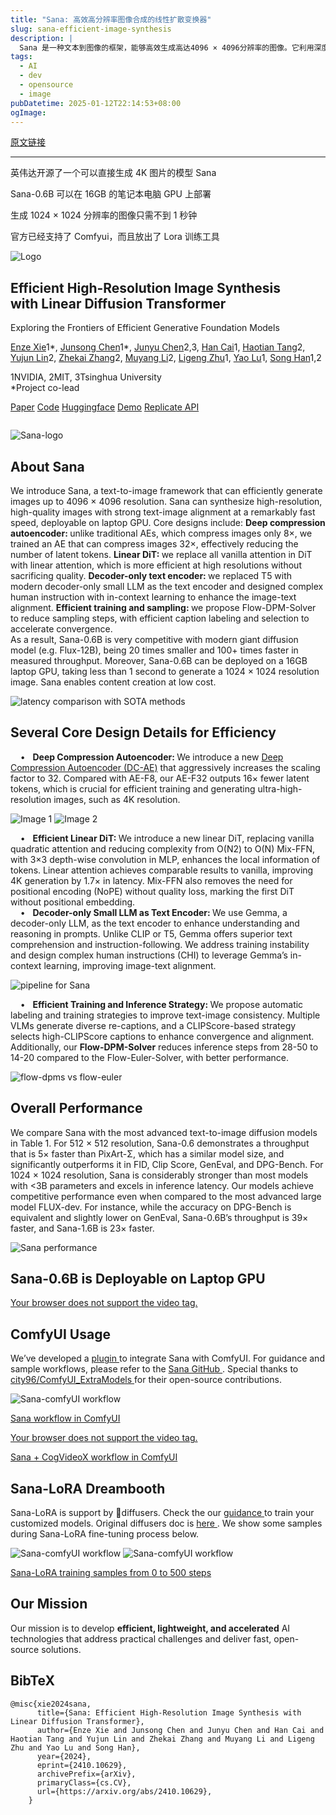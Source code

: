 ```yaml
---
title: "Sana: 高效高分辨率图像合成的线性扩散变换器"
slug: sana-efficient-image-synthesis
description: |
  Sana 是一种文本到图像的框架，能够高效生成高达4096 × 4096分辨率的图像。它利用深度压缩自编码器和线性扩散变换器，快速合成高质量的图像，适用于笔记本GPU。Sana 的设计旨在实现快速的内容创建，降低成本。英伟达开源的可以直接生成 4K 图片的模型
tags: 
  - AI
  - dev
  - opensource
  - image
pubDatetime: 2025-01-12T22:14:53+08:00
ogImage: 
---
```


[原文链接](https://nvlabs.github.io/Sana/)

---

英伟达开源了一个可以直接生成 4K 图片的模型 Sana

Sana-0.6B 可以在 16GB 的笔记本电脑 GPU 上部署

生成 1024 × 1024 分辨率的图像只需不到 1 秒钟

官方已经支持了 Comfyui，而且放出了 Lora 训练工具

<!--    <div style="overflow: hidden; background-color: #6699cc;">-->

<!--      <div class="container">-->

<!--        <a href="https://www.nvidia.com/" style="float: left; color: black; text-align: center; padding: 12px 16px; text-decoration: none; font-size: 16px;"><img width="100%" src="https://nv-tlabs.github.io/3DStyleNet/assets/nvidia.svg"></a>-->

<!--        <a href="https://github.com/Efficient-Large-Model/" style="float: left; color: black; text-align: center; padding: 14px 16px; text-decoration: none; font-size: 16px;"><strong>Efficient AI Group</strong></a>-->

<!--      </div>-->

<!--    </div>-->

![Logo](https://nvlabs.github.io/Sana/asset/logo.jpg)

Efficient High-Resolution Image Synthesis\
with Linear Diffusion Transformer
---------------------------------

Exploring the Frontiers of Efficient Generative Foundation Models

<!-- Add author and institution information -->

[Enze Xie](https://xieenze.github.io/)1\*, [Junsong Chen](https://lawrence-cj.github.io/)1\*, [Junyu Chen](https://scholar.google.com.hk/citations?hl=zh-CN\&user=mWdYMZ8AAAAJ)2,3, [Han Cai](https://han-cai.github.io//)1, [Haotian Tang](http://kentang.net/)2,\
[Yujun Lin](https://yujunlin.com//)2, [Zhekai Zhang](https://hanlab.mit.edu/team/zhekai-zhang/)2, [Muyang Li](https://lmxyy.me//)2, [Ligeng Zhu](https://lzhu.me//)1, [Yao Lu](https://scholar.google.com/citations?user=OI7zFmwAAAAJ\&hl=en/)1, [Song Han](https://hanlab.mit.edu/songhan/)1,2

1NVIDIA, 2MIT, 3Tsinghua University\
\*Project co-lead

<!--        <div style="overflow: hidden; background-color: #6699cc;">-->

[Paper](https://arxiv.org/abs/2410.10629) [Code](https://github.com/NVlabs/Sana) [Huggingface](https://huggingface.co/collections/Efficient-Large-Model/sana-673efba2a57ed99843f11f9e) [Demo](https://nv-sana.mit.edu/) [Replicate API](https://replicate.com/chenxwh/sana)

<!-- The Modal -->

![]()

<!-- Text for description -->

![Sana-logo](https://nvlabs.github.io/Sana/asset/SANA.png)

## About Sana

We introduce Sana, a text-to-image framework that can efficiently generate images up to 4096 × 4096 resolution. Sana can synthesize high-resolution, high-quality images with strong text-image alignment at a remarkably fast speed, deployable on laptop GPU. Core designs include: **Deep compression autoencoder:&#x20;**&#x75;nlike traditional AEs, which compress images only 8×, we trained an AE that can compress images 32×, effectively reducing the number of latent tokens. **Linear DiT:&#x20;**&#x77;e replace all vanilla attention in DiT with linear attention, which is more efficient at high resolutions without sacrificing quality. **Decoder-only text encoder:&#x20;**&#x77;e replaced T5 with modern decoder-only small LLM as the text encoder and designed complex human instruction with in-context learning to enhance the image-text alignment. **Efficient training and sampling:&#x20;**&#x77;e propose Flow-DPM-Solver to reduce sampling steps, with efficient caption labeling and selection to accelerate convergence.\
As a result, Sana-0.6B is very competitive with modern giant diffusion model (e.g. Flux-12B), being 20 times smaller and 100+ times faster in measured throughput. Moreover, Sana-0.6B can be deployed on a 16GB laptop GPU, taking less than 1 second to generate a 1024 × 1024 resolution image. Sana enables content creation at low cost.

<!-- Insert your image here -->

![latency comparison with SOTA methods](https://nvlabs.github.io/Sana/asset/content/latency_compare.jpg)

## Several Core Design Details for Efficiency

    •   **Deep Compression Autoencoder:&#x20;**&#x57;e introduce a new [Deep Compression Autoencoder (DC-AE)](https://hanlab.mit.edu/projects/dc-ae) that aggressively increases the scaling factor to 32. Compared with AE-F8, our AE-F32 outputs 16× fewer latent tokens, which is crucial for efficient training and generating ultra-high-resolution images, such as 4K resolution.

![Image 1](https://nvlabs.github.io/Sana/asset/content/ae/4_img_vae_junyu.jpg) ![Image 2](https://nvlabs.github.io/Sana/asset/content/ae/4_img_origin.jpg)

<!--    <section class="image-comparison-container">-->

<!--        <div class="image-comparison-content">-->

<!--            <img src="asset/content/ae/3_img_vae_junyu.png" alt="Image 3" class="image-3"/>-->

<!--            <img src="asset/content/ae/3_img_origin.png" alt="Image 4" class="image-4"/>-->

<!--            <div class="slider-black"></div>-->

<!--        </div>-->

<!--    </section>-->

    •   **Efficient Linear DiT:&#x20;**&#x57;e introduce a new linear DiT, replacing vanilla quadratic attention and reducing complexity from O(N2) to O(N) Mix-FFN, with 3×3 depth-wise convolution in MLP, enhances the local information of tokens. Linear attention achieves comparable results to vanilla, improving 4K generation by 1.7× in latency. Mix-FFN also removes the need for positional encoding (NoPE) without quality loss, marking the first DiT without positional embedding.\
    •   **Decoder-only Small LLM as Text Encoder:&#x20;**&#x57;e use Gemma, a decoder-only LLM, as the text encoder to enhance understanding and reasoning in prompts. Unlike CLIP or T5, Gemma offers superior text comprehension and instruction-following. We address training instability and design complex human instructions (CHI) to leverage Gemma’s in-context learning, improving image-text alignment.

![pipeline for Sana](https://nvlabs.github.io/Sana/asset/content/model-incremental.jpg)

    •   **Efficient Training and Inference Strategy:&#x20;**&#x57;e propose automatic labeling and training strategies to improve text-image consistency. Multiple VLMs generate diverse re-captions, and a CLIPScore-based strategy selects high-CLIPScore captions to enhance convergence and alignment. Additionally, our **Flow-DPM-Solver** reduces inference steps from 28-50 to 14-20 compared to the Flow-Euler-Solver, with better performance.

![flow-dpms vs flow-euler](https://nvlabs.github.io/Sana/asset/content/sampler.jpg)

## Overall Performance

We compare Sana with the most advanced text-to-image diffusion models in Table 1. For 512 × 512 resolution, Sana-0.6 demonstrates a throughput that is 5× faster than PixArt-Σ, which has a similar model size, and significantly outperforms it in FID, Clip Score, GenEval, and DPG-Bench. For 1024 × 1024 resolution, Sana is considerably stronger than most models with <3B parameters and excels in inference latency. Our models achieve competitive performance even when compared to the most advanced large model FLUX-dev. For instance, while the accuracy on DPG-Bench is equivalent and slightly lower on GenEval, Sana-0.6B’s throughput is 39× faster, and Sana-1.6B is 23× faster.

![Sana performance](https://nvlabs.github.io/Sana/asset/content/performance.jpg)

<!-- Video Section -->

## Sana-0.6B is Deployable on Laptop GPU

[Your browser does not support the video tag.](https://nvlabs.github.io/Sana/asset/video/Sana-0.6B-laptop.mp4)

<!-- End Video Section -->

## ComfyUI Usage

We’ve developed a [plugin ](https://github.com/Efficient-Large-Model/ComfyUI_ExtraModels)to integrate Sana with ComfyUI. For guidance and sample workflows, please refer to the [Sana GitHub ](https://github.com/NVlabs/Sana/blob/main/asset/docs/ComfyUI/comfyui.md). Special thanks to [city96/ComfyUI\_ExtraModels ](https://github.com/city96/ComfyUI_ExtraModels)for their open-source contributions.

![Sana-comfyUI workflow](https://nvlabs.github.io/Sana/asset/content/comfyui/sana.jpg)

[Sana workflow in ComfyUI](https://github.com/NVlabs/Sana/blob/main/asset/docs/ComfyUI/comfyui.md)

<!-- Video Section -->

[Your browser does not support the video tag.](https://nvlabs.github.io/Sana/asset/content/comfyui/Sana_CogVideoX_Fun.mp4)

[Sana + CogVideoX workflow in ComfyUI](https://github.com/NVlabs/Sana/blob/main/asset/docs/ComfyUI/comfyui.md)

<!-- End Video Section -->

## Sana-LoRA Dreambooth

Sana-LoRA is support by 🧨diffusers. Check the our [guidance ](https://github.com/NVlabs/Sana/blob/main/asset/docs/sana_lora_dreambooth.md)to train your customized models. Original diffusers doc is [here ](https://github.com/NVlabs/Sana/blob/main/asset/docs/sana_lora_dreambooth.md). We show some samples during Sana-LoRA fine-tuning process below.

![Sana-comfyUI workflow](https://nvlabs.github.io/Sana/asset/content/dreambooth/step0.jpg) ![Sana-comfyUI workflow](https://nvlabs.github.io/Sana/asset/content/dreambooth/step500.jpg)

[Sana-LoRA training samples from 0 to 500 steps](https://github.com/NVlabs/Sana/blob/main/asset/docs/sana_lora_dreambooth.md)

## Our Mission

Our mission is to develop **efficient, lightweight, and accelerated** AI technologies that address practical challenges and deliver fast, open-source solutions.

<!--BibTex citation -->

## BibTeX

```
@misc{xie2024sana,
      title={Sana: Efficient High-Resolution Image Synthesis with Linear Diffusion Transformer},
      author={Enze Xie and Junsong Chen and Junyu Chen and Han Cai and Haotian Tang and Yujun Lin and Zhekai Zhang and Muyang Li and Ligeng Zhu and Yao Lu and Song Han},
      year={2024},
      eprint={2410.10629},
      archivePrefix={arXiv},
      primaryClass={cs.CV},
      url={https://arxiv.org/abs/2410.10629},
    }
```

<!--End BibTex citation -->

<!-- Footer Section -->

<!-- End Footer -->


